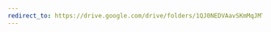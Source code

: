 ```yaml
---
redirect_to: https://drive.google.com/drive/folders/1QJ0NEDVAavSKmMqJMTiVkZmakv3Xnf8Y?usp=sharing
---
```

